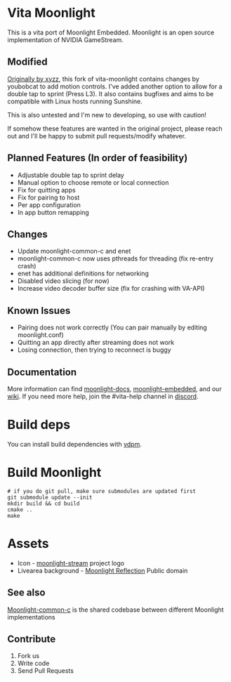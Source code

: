# Vita Moonlight

This is a vita port of Moonlight Embedded.
Moonlight is an open source implementation of NVIDIA GameStream.

## Modified

[xyzz]: https://github.com/xyzz/vita-moonlight

[Originally by xyzz][xyzz], this fork of vita-moonlight contains changes by youbobcat to add motion controls.
I've added another option to allow for a double tap to sprint (Press L3).
It also contains bugfixes and aims to be compatible with Linux hosts running Sunshine.

This is also untested and I'm new to developing, so use with caution!

If somehow these features are wanted in the original project, please reach out and I'll be happy to submit pull requests/modify whatever.

## Planned Features (In order of feasibility)

- Adjustable double tap to sprint delay
- Manual option to choose remote or local connection
- Fix for quitting apps
- Fix for pairing to host
- Per app configuration
- In app button remapping

## Changes

- Update moonlight-common-c and enet
- moonlight-common-c now uses pthreads for threading (fix re-entry crash)
- enet has additional definitions for networking
- Disabled video slicing (for now)
- Increase video decoder buffer size (fix for crashing with VA-API)

## Known Issues

- Pairing does not work correctly (You can pair manually by editing moonlight.conf)
- Quitting an app directly after streaming does not work
- Losing connection, then trying to reconnect is buggy

## Documentation

More information can find [moonlight-docs][1], [moonlight-embedded][2], and our [wiki][3].
If you need more help, join the #vita-help channel in [discord][4].

[1]: https://github.com/moonlight-stream/moonlight-docs/wiki
[2]: https://github.com/irtimmer/moonlight-embedded/wiki
[3]: https://github.com/xyzz/vita-moonlight/wiki
[4]: https://discord.gg/atkmxxT

# Build deps

You can install build dependencies with [vdpm](https://github.com/vitasdk/vdpm).

# Build Moonlight

```
# if you do git pull, make sure submodules are updated first
git submodule update --init
mkdir build && cd build
cmake ..
make
```

# Assets

- Icon - [moonlight-stream][moonlight] project logo
- Livearea background - [Moonlight Reflection][reflection] Public domain

[moonlight]: https://github.com/moonlight-stream
[reflection]: http://www.publicdomainpictures.net/view-image.php?image=130014&picture=moonlight-reflection

## See also

[Moonlight-common-c](https://github.com/moonlight-stream/moonlight-common-c) is the shared codebase between different Moonlight implementations

## Contribute

1. Fork us
2. Write code
3. Send Pull Requests
